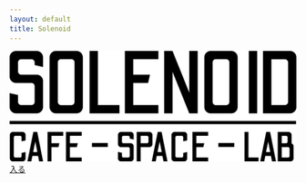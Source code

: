 ```yaml
---
layout: default
title: Solenoid
---
```


<div class="hero">
  <img src="/img/solenoid-logo.png" alt="Solenoid" class="logo">
</div>

<div class="nav-container">
  <a href="/about" class="nav-link">入る</a>
</div>